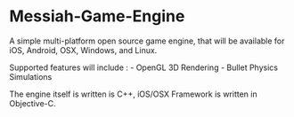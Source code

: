 # Messiah-Game-Engine

A simple multi-platform open source game engine, that will be available for iOS, Android, OSX, Windows, and Linux.

Supported features will include : - OpenGL 3D Rendering
                                  - Bullet Physics Simulations
                                 
                                  
The engine itself is written is C++, iOS/OSX Framework is written in Objective-C.
